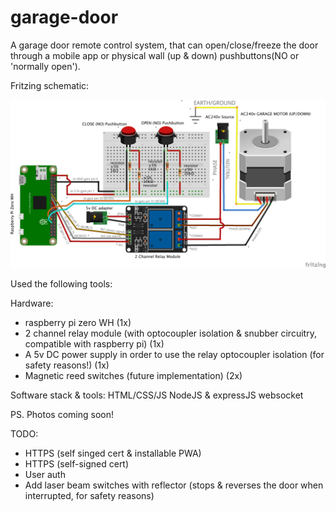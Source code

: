 # garage-door

A garage door remote control system, that can open/close/freeze the door through a mobile app or physical wall (up & down) pushbuttons(NO or 'normally open').

Fritzing schematic:

![Alt text](fritzing/wiring.png?raw=true "Fritzing Schematic")

Used the following tools:

Hardware:

- raspberry pi zero WH (1x)
- 2 channel relay module (with optocoupler isolation & snubber circuitry, compatible with raspberry pi) (1x)
- A 5v DC power supply in order to use the relay optocoupler isolation (for safety reasons!) (1x)
- Magnetic reed switches (future implementation) (2x)

Software stack & tools:
HTML/CSS/JS
NodeJS & expressJS
websocket

PS. Photos coming soon!

TODO:

- HTTPS (self singed cert & installable PWA)
- HTTPS (self-signed cert)
- User auth
- Add laser beam switches with reflector (stops & reverses the door when interrupted, for safety reasons)
